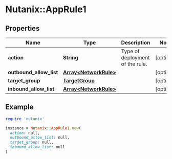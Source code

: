 # Nutanix::AppRule1

## Properties

| Name | Type | Description | Notes |
| ---- | ---- | ----------- | ----- |
| **action** | **String** | Type of deployment of the rule. | [optional] |
| **outbound_allow_list** | [**Array&lt;NetworkRule&gt;**](NetworkRule.md) |  | [optional] |
| **target_group** | [**TargetGroup**](TargetGroup.md) |  | [optional] |
| **inbound_allow_list** | [**Array&lt;NetworkRule&gt;**](NetworkRule.md) |  | [optional] |

## Example

```ruby
require 'nutanix'

instance = Nutanix::AppRule1.new(
  action: null,
  outbound_allow_list: null,
  target_group: null,
  inbound_allow_list: null
)
```


